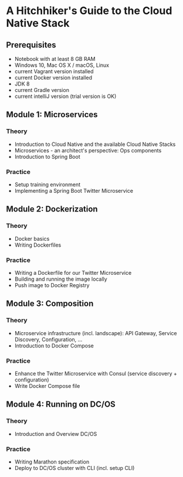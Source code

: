 # A Hitchhiker's Guide to the Cloud Native Stack

## Prerequisites
 * Notebook with at least 8 GB RAM
 * Windows 10, Mac OS X / macOS, Linux
 * current Vagrant version installed
 * current Docker version installed
 * JDK 8
 * current Gradle version
 * current intelliJ version (trial version is OK) 

## Module 1: Microservices
### Theory
 * Introduction to Cloud Native and the available Cloud Native Stacks
 * Microservices - an architect's perspective: Ops components
 * Introduction to Spring Boot
 
### Practice
 * Setup training environment
 * Implementing a Spring Boot Twitter Microservice
 
## Module 2: Dockerization
### Theory
 * Docker basics
 * Writing Dockerfiles
 
### Practice
 * Writing a Dockerfile for our Twitter Microservice
 * Building and running the image locally 
 * Push image to Docker Registry
 
## Module 3: Composition
### Theory
 * Microservice infrastructure (incl. landscape): API Gateway, Service Discovery, Configuration, ...
 * Introduction to Docker Compose
 
### Practice
 * Enhance the Twitter Microservice with Consul (service discovery + configuration)
 * Write Docker Compose file
 
## Module 4: Running on DC/OS
### Theory
 * Introduction and Overview DC/OS
 
### Practice
 * Writing Marathon specification
 * Deploy to DC/OS cluster with CLI (incl. setup CLI)
 
 
